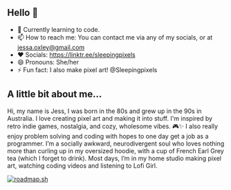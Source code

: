 ## Hello 👋
- 🌱 Currently learning to code.
- 📫 How to reach me: You can contact me via any of my socials, or at jessa.oxley@gmail.com
- ❤️ Socials: https://linktr.ee/sleepingpixels
- 😄 Pronouns: She/her
- ⚡ Fun fact: I also make pixel art! @Sleepingpixels

## A little bit about me...
Hi, my name is Jess, I was born in the 80s and grew up in the 90s in Australia. I love creating pixel art and making it into stuff. I'm inspired by retro indie games, nostalgia, and cozy, wholesome vibes. 🎮✨ I also really enjoy problem solving and coding with hopes to one day get a job as a programmer. I’m a socially awkward, neurodivergent soul who loves nothing more than curling up in my oversized hoodie, with a cup of French Earl Grey tea (which I forget to drink). Most days, I’m in my home studio making pixel art, watching coding videos and listening to Lofi Girl.

<!--
**roxire/Roxire** is a ✨ _special_ ✨ repository because its `README.md` (this file) appears on your GitHub profile.

Here are some ideas to get you started:

- 🔭 I’m currently working on ...
- 🌱 I’m currently on the roadmap to becoming a software developer.
- 👯 I’m looking to collaborate on ...
- 🤔 I’m looking for help with ...
- 💬 Ask me about ...
- 📫 How to reach me: You can contact me via any of my socials, or at jessa.oxley@gmail.com
- 😄 Pronouns: She/her
- ⚡ Fun fact: I also make pixel art! 
-->
[![roadmap.sh](https://roadmap.sh/card/wide/65f99cc3adfe42161730c407?variant=dark)](https://roadmap.sh)
